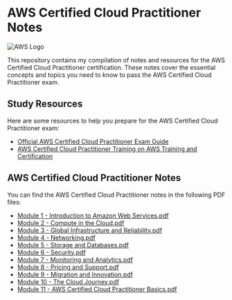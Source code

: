 # AWS Certified Cloud Practitioner Notes

![AWS Logo](https://aws.amazon.com/images/logos/aws_logo_smile.png)

This repository contains my compilation of  notes and resources for the AWS Certified Cloud Practitioner certification. These notes cover the essential concepts and topics you need to know to pass the AWS Certified Cloud Practitioner exam.

## Study Resources

Here are some resources to help you prepare for the AWS Certified Cloud Practitioner exam:

- [Official AWS Certified Cloud Practitioner Exam Guide](https://aws.amazon.com/certifications/certified-cloud-practitioner/)
- [AWS Certified Cloud Practitioner Training on AWS Training and Certification](https://www.aws.training/Details/Curriculum?id=20685)

## AWS Certified Cloud Practitioner Notes

You can find the AWS Certified Cloud Practitioner notes in the following PDF files:

- [Module 1 - Introduction to Amazon Web Services.pdf](Module%201%20-%20Introduction%20to%20Amazon%20Web%20Services%20.pdf)
- [Module 2 - Compute in the Cloud.pdf](Module%202%20-%20Compute%20in%20the%20Cloud.pdf)
- [Module 3 - Global Infrastructure and Reliability.pdf](Module%203%20-%20Global%20Infrastructure%20and%20Reliability.pdf)
- [Module 4 - Networking.pdf](Module%204%20-%20Networking.pdf)
- [Module 5 - Storage and Databases.pdf](Module%205%20-%20Storage%20and%20Databases.pdf)
- [Module 6 - Security.pdf](Module%206%20-%20Security.pdf)
- [Module 7 - Monitoring and Analytics.pdf](Module%207%20-%20Monitoring%20and%20Analytics.pdf)
- [Module 8 - Pricing and Support.pdf](Module%208%20-%20Pricing%20and%20Support.pdf)
- [Module 9 - Migration and Innovation.pdf](Module%209%20-%20Migration%20and%20Innovation.pdf)
- [Module 10 - The Cloud Journey.pdf](Module%2010%20-%20The%20Cloud%20Journey.pdf)
- [Module 11 - AWS Certified Cloud Practitioner Basics.pdf](Module%2011%20-%20AWS%20Certified%20Cloud%20Practitioner%20Basics.pdf)


